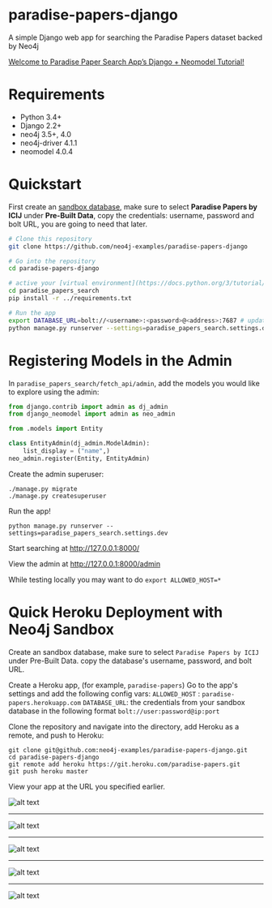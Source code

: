 # paradise-papers-django
A simple Django web app for searching the Paradise Papers dataset backed by Neo4j

[Welcome to Paradise Paper Search App’s Django + Neomodel Tutorial!](https://neo4j-examples.github.io/paradise-papers-django/)


# Requirements

- Python 3.4+
- Django 2.2+
- neo4j 3.5+, 4.0
- neo4j-driver 4.1.1
- neomodel 4.0.4

# Quickstart

First create an [sandbox database](https://sandbox.neo4j.com/), make sure to select **Paradise Papers by ICIJ** under **Pre-Built Data**, copy the credentials: username, password and bolt URL, you are going to need that later.

``` bash
# Clone this repository
git clone https://github.com/neo4j-examples/paradise-papers-django

# Go into the repository
cd paradise-papers-django 

# active your [virtual environment](https://docs.python.org/3/tutorial/venv.html) and install your dependencies
cd paradise_papers_search
pip install -r ../requirements.txt

# Run the app
export DATABASE_URL=bolt://<username>:<password>@<address>:7687 # update with the credentials from your sandbox database.
python manage.py runserver --settings=paradise_papers_search.settings.dev
```
# Registering Models in the Admin

In `paradise_papers_search/fetch_api/admin`, add the models you would like to explore using the admin:

```python
from django.contrib import admin as dj_admin
from django_neomodel import admin as neo_admin

from .models import Entity

class EntityAdmin(dj_admin.ModelAdmin):
    list_display = ("name",)
neo_admin.register(Entity, EntityAdmin)
```

Create the admin superuser:

```
./manage.py migrate
./manage.py createsuperuser
```

Run the app!

```
python manage.py runserver --settings=paradise_papers_search.settings.dev
```

Start searching at http://127.0.0.1:8000/

View the admin at http://127.0.0.1:8000/admin

While testing locally you may want to do `export ALLOWED_HOST=*`

# Quick Heroku Deployment with Neo4j Sandbox 

Create an sandbox database, make sure to select `Paradise Papers by ICIJ` under Pre-Built Data.
copy the database's username, password, and bolt URL.

Create a Heroku app, (for example, `paradise-papers`)
Go to the app's settings and add the following config vars:
`ALLOWED_HOST` : `paradise-papers.herokuapp.com`
`DATABASE_URL`: the credentials from your sandbox database in the following format `bolt://user:password@ip:port`

Clone the repository and navigate into the directory, add Heroku as a remote, and push to Heroku:
```
git clone git@github.com:neo4j-examples/paradise-papers-django.git
cd paradise-papers-django
git remote add heroku https://git.heroku.com/paradise-papers.git
git push heroku master
```

View your app at the URL you specified earlier.

![alt text](https://github.com/neo4j-examples/paradise-papers-django/blob/master/docs/tutorial/_images/admin-list.png "Admin List")
_________

![alt text](https://github.com/neo4j-examples/paradise-papers-django/blob/master/docs/tutorial/_images/admin-detail.png "Admin Detail")
_________

![alt text](https://github.com/neo4j-examples/paradise-papers-django/blob/master/docs/tutorial/_images/part07-img1.png "Search Home")
_________

![alt text](https://github.com/neo4j-examples/paradise-papers-django/blob/master/docs/tutorial/_images/part07-img2.png "Search Results")
_________
![alt text](https://github.com/neo4j-examples/paradise-papers-django/blob/master/docs/tutorial/_images/part07-img3.png "Search details")
